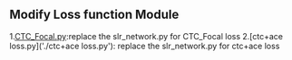 ## Modify Loss function Module

1.[CTC_Focal.py]('./CTC_Focal.py'):replace the slr_network.py for CTC_Focal loss 
2.[ctc+ace loss.py]('./ctc+ace loss.py'): replace the slr_network.py for ctc+ace loss
